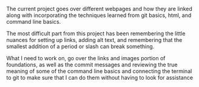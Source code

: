 <p>The current project goes over different webpages and how they are linked along with incorporating the techniques learned from git basics, html, and command line basics.</p>

<p>The most difficult part from this project has been remembering the little nuances for setting up links, adding alt text, and remembering that the smallest addition of a period or slash can break something.</p>

<p>What I need to work on, go over the links and images portion of foundations, as well as the commit messages and reviewing the true meaning of some of the command line basics and connecting the terminal to git to make sure that I can do them without having to look for assistance </p>